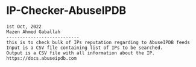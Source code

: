 # IP-Checker-AbuseIPDB

    1st Oct, 2022
    Mazen Ahmed Gaballah
    ---------------------------
    this is to check bulk of IPs reputation regarding to AbuseIPDB feeds
    Input is a CSV file containing list of IPs to be searched.
    Output is a CSV file with all information about the IP.
    https://docs.abuseipdb.com
